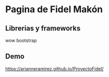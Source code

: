 # Pagina de Fidel Makón

## Librerias y frameworks
wow
bootstrap 

## Demo
https://arianneramirez.github.io/ProyectoFidel/